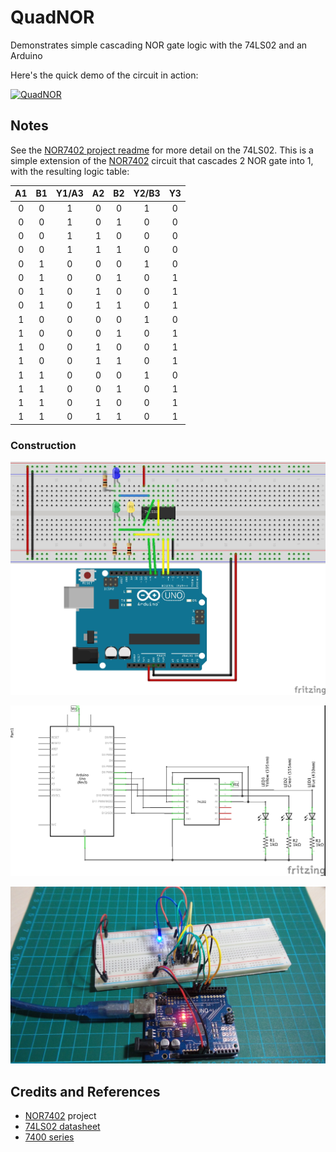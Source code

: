 # QuadNOR

Demonstrates simple cascading NOR gate logic with the 74LS02 and an Arduino

Here's the quick demo of the circuit in action:

[![QuadNOR](http://img.youtube.com/vi/D_5Da_8R8Ek/0.jpg)](http://www.youtube.com/watch?v=D_5Da_8R8Ek)

## Notes

See the [NOR7402 project readme](../NOR7402) for more detail on the 74LS02.
This is a simple extension of the [NOR7402](../NOR7402) circuit that cascades 2 NOR gate into 1,
with the resulting logic table:

| A1 | B1 | Y1/A3 | A2 | B2 | Y2/B3 | Y3 |
|:--:|:--:|:-----:|:--:|:--:|:-----:|:--:|
| 0  | 0  | 1     | 0  | 0  | 1     | 0  |
| 0  | 0  | 1     | 0  | 1  | 0     | 0  |
| 0  | 0  | 1     | 1  | 0  | 0     | 0  |
| 0  | 0  | 1     | 1  | 1  | 0     | 0  |
| 0  | 1  | 0     | 0  | 0  | 1     | 0  |
| 0  | 1  | 0     | 0  | 1  | 0     | 1  |
| 0  | 1  | 0     | 1  | 0  | 0     | 1  |
| 0  | 1  | 0     | 1  | 1  | 0     | 1  |
| 1  | 0  | 0     | 0  | 0  | 1     | 0  |
| 1  | 0  | 0     | 0  | 1  | 0     | 1  |
| 1  | 0  | 0     | 1  | 0  | 0     | 1  |
| 1  | 0  | 0     | 1  | 1  | 0     | 1  |
| 1  | 1  | 0     | 0  | 0  | 1     | 0  |
| 1  | 1  | 0     | 0  | 1  | 0     | 1  |
| 1  | 1  | 0     | 1  | 0  | 0     | 1  |
| 1  | 1  | 0     | 1  | 1  | 0     | 1  |


### Construction

![The Breadboard](./assets/QuadNOR_bb.jpg?raw=true)

![The Schematic](./assets/QuadNOR_schematic.jpg?raw=true)

![The Build](./assets/QuadNOR_build.jpg?raw=true)


## Credits and References
* [NOR7402](../NOR7402) project
* [74LS02 datasheet](http://www.futurlec.com/74LS/74LS02.shtml)
* [7400 series](http://en.wikipedia.org/wiki/7400_series)

